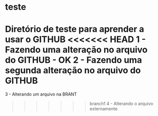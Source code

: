﻿# teste
Diretório de teste para aprender a usar o GITHUB
<<<<<<< HEAD
1 - Fazendo uma alteração no arquivo do GITHUB - OK
2 - Fazendo uma segunda alteração no arquivo do GITHUB
=======
3 - Alterando um arquivo na BRANT
>>>>>>> branch1
4 - Alterando o arquivo externamente
